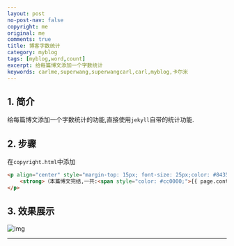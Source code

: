 ```yaml
---
layout: post
no-post-nav: false 
copyright: me
original: me
comments: true
title: 博客字数统计
category: myblog
tags: [myblog,word,count]
excerpt: 给每篇博文添加一个字数统计
keywords: carlme,superwang,superwangcarl,carl,myblog,卡尔米
---
```


## 1. 简介

给每篇博文添加一个字数统计的功能,直接使用`jekyll`自带的统计功能.

## 2. 步骤

在`copyright.html`中添加

```html
<p align="center" style="margin-top: 15px; font-size: 25px;color: #843534;">
    <strong>（本篇博文完结,一共:<span style="color: #cc0000;">{{ page.content | number_of_words }} </span>字）</strong>
</p>
```

## 3. 效果展示

![img]({{site.cdn}}/assets/images/blog/2019/20190408233039.png)

***

